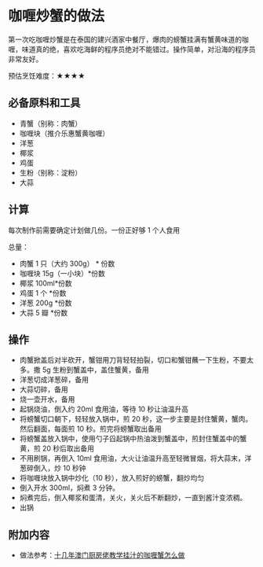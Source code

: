 # 咖喱炒蟹的做法

第一次吃咖喱炒蟹是在泰国的建兴酒家中餐厅，爆肉的螃蟹挂满有蟹黄味道的咖喱，味道真的绝，喜欢吃海鲜的程序员绝对不能错过。操作简单，对沿海的程序员非常友好。

预估烹饪难度：★★★★

## 必备原料和工具

- 青蟹（别称：肉蟹）
- 咖喱块（推介乐惠蟹黄咖喱）
- 洋葱
- 椰浆
- 鸡蛋
- 生粉（别称：淀粉）
- 大蒜

## 计算

每次制作前需要确定计划做几份。一份正好够 1 个人食用

总量：

- 肉蟹 1 只（大约 300g） * 份数
- 咖喱块 15g（一小块）*份数
- 椰浆 100ml*份数
- 鸡蛋 1 个 *份数
- 洋葱 200g *份数
- 大蒜 5 瓣 *份数

## 操作

- 肉蟹掀盖后对半砍开，蟹钳用刀背轻轻拍裂，切口和蟹钳蘸一下生粉，不要太多。撒 5g 生粉到蟹盖中，盖住蟹黄，备用
- 洋葱切成洋葱碎，备用
- 大蒜切碎，备用
- 烧一壶开水，备用
- 起锅烧油，倒入约 20ml 食用油，等待 10 秒让油温升高
- 将螃蟹切口朝下，轻轻放入锅中，煎 20 秒，这一步主要是封住蟹黄，蟹肉。然后翻面，每面煎 10 秒。煎完将螃蟹取出备用
- 将螃蟹盖放入锅中，使用勺子舀起锅中热油泼到蟹盖中，煎封住蟹盖中的蟹黄，煎 20 秒后取出备用
- 不用刷锅，再倒入 10ml 食用油，大火让油温升高至轻微冒烟，将大蒜末，洋葱碎倒入，炒 10 秒钟
- 将咖喱块放入锅中炒化（10 秒），放入煎好的螃蟹，翻炒均匀
- 倒入开水 300ml，焖煮 3 分钟。
- 焖煮完后，倒入椰浆和蛋清，关火，关火后不断翻炒，一直到酱汁变浓稠。
- 出锅

## 附加内容

- 做法参考：[十几年澳门厨房佬教学挂汁的咖喱蟹怎么做](https://www.bilibili.com/video/BV1Nq4y1W7K9)
